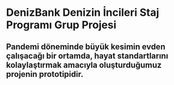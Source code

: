# DenizBank Denizin İncileri Staj Programı Grup Projesi
## Pandemi döneminde büyük kesimin evden çalışacağı bir ortamda, hayat standartlarını kolaylaştırmak amacıyla oluşturduğumuz projenin prototipidir.

